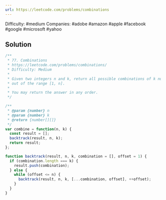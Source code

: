 ```yaml
---
url: https://leetcode.com/problems/combinations
---
```


Difficulty: #medium
Companies: #adobe #amazon #apple #facebook #google #microsoft #yahoo

## Solution

```javascript
/**
 * 77. Combinations
 * https://leetcode.com/problems/combinations/
 * Difficulty: Medium
 *
 * Given two integers n and k, return all possible combinations of k numbers
 * out of the range [1, n].
 *
 * You may return the answer in any order.
 */

/**
 * @param {number} n
 * @param {number} k
 * @return {number[][]}
 */
var combine = function(n, k) {
  const result = [];
  backtrack(result, n, k);
  return result;
};

function backtrack(result, n, k, combination = [], offset = 1) {
  if (combination.length === k) {
    result.push(combination);
  } else {
    while (offset <= n) {
      backtrack(result, n, k, [...combination, offset], ++offset);
    }
  }
}

```
